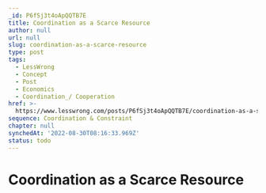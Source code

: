 ```yaml
---
_id: P6fSj3t4oApQQTB7E
title: Coordination as a Scarce Resource
author: null
url: null
slug: coordination-as-a-scarce-resource
type: post
tags:
  - LessWrong
  - Concept
  - Post
  - Economics
  - Coordination_/ Cooperation
href: >-
  https://www.lesswrong.com/posts/P6fSj3t4oApQQTB7E/coordination-as-a-scarce-resource
sequence: Coordination & Constraint
chapter: null
synchedAt: '2022-08-30T08:16:33.969Z'
status: todo
---
```


# Coordination as a Scarce Resource
